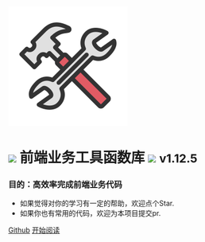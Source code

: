 ![logo](./_images/icon.svg)

# <image src="./_images/cracker.svg" /> 前端业务工具函数库 <image src="./_images/cracker.svg" /> <small>v1.12.5</small>

### 目的：高效率完成前端业务代码

- 如果觉得对你的学习有一定的帮助，欢迎点个Star.
- 如果你也有常用的代码，欢迎为本项目提交pr.

[Github](https://github.com/Hyhello/utils)
[开始阅读](#hyhelloutils)
